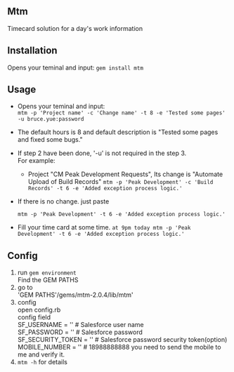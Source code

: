 ## Mtm

Timecard solution for a day's work information

## Installation

Opens your teminal and input:
   `gem install mtm`

## Usage  
* Opens your teminal and input:  
  `mtm -p 'Project name' -c 'Change name' -t 8 -e 'Tested some pages' -u bruce.yue:password`  
* The default hours is 8 and default description is "Tested some pages and fixed some bugs."  
* If step 2 have been done, '-u' is not required in the step 3.  
For example:
   * Project "CM Peak Development Requests", Its change is "Automate Upload of Build Records"
   `mtm -p 'Peak Development' -c 'Build Records' -t 6 -e 'Added exception process logic.'` 

* If there is no change. just paste 

  `mtm -p 'Peak Development' -t 6 -e 'Added exception process logic.'` 

* Fill your time card at some time.
  `at 9pm today mtm -p 'Peak Development' -t 6 -e 'Added exception process logic.'` 


## Config

1. run
     `gem environment`  
   Find the GEM PATHS  
2. go to  
    'GEM PATHS'/gems/mtm-2.0.4/lib/mtm'  
3. config  
    open config.rb  
    config field  
    SF_USERNAME = ''  # Salesforce user name  
    SF_PASSWORD = '' # Salesforce password  
    SF_SECURITY_TOKEN = '' # Salesforce password security token(option)  
    MOBILE_NUMBER = '' # 18988888888 you need to send the mobile to me and verify it.  
4. `mtm -h` for details

